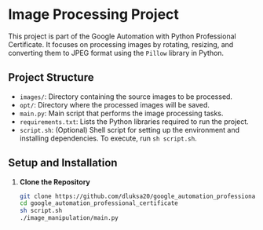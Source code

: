 # Image Processing Project

This project is part of the Google Automation with Python Professional Certificate. It focuses on processing images by rotating, resizing, and converting them to JPEG format using the `Pillow` library in Python.

## Project Structure

- `images/`: Directory containing the source images to be processed.
- `opt/`: Directory where the processed images will be saved.
- `main.py`: Main script that performs the image processing tasks.
- `requirements.txt`: Lists the Python libraries required to run the project.
- `script.sh`: (Optional) Shell script for setting up the environment and installing dependencies. To execute, run `sh script.sh`.

## Setup and Installation

1. **Clone the Repository**

   ```bash
   git clone https://github.com/dluksa20/google_automation_professional_certificate.git
   cd google_automation_professional_certificate
   sh script.sh
   ./image_manipulation/main.py
